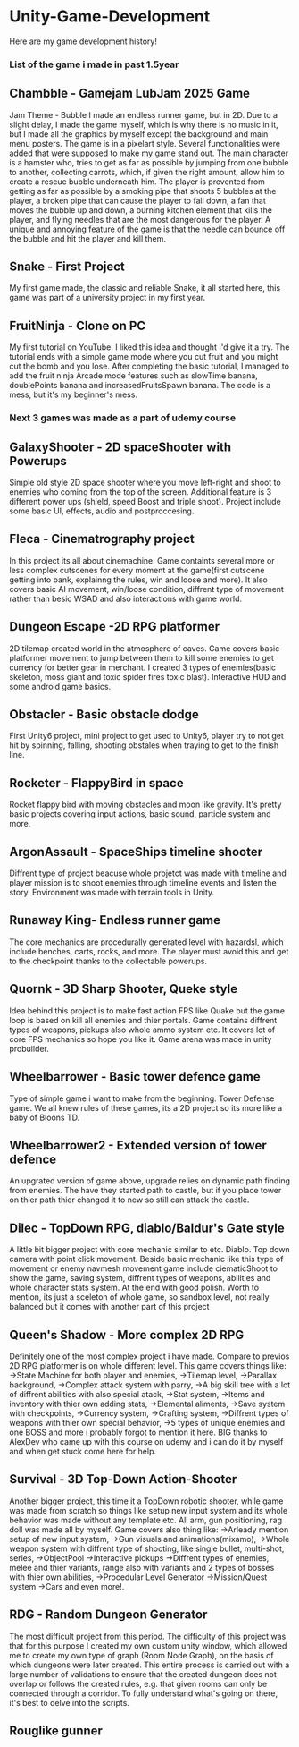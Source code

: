 # Unity-Game-Development
Here are my game development history!

### List of the game i made in past 1.5year

## Chambble - Gamejam LubJam 2025 Game
Jam Theme - Bubble
I made an endless runner game, but in 2D. 
Due to a slight delay, I made the game myself, which is why there is no music in it, but I made all the graphics by myself except the background and main menu posters. 
The game is in a pixelart style. Several functionalities were added that were supposed to make my game stand out. 
The main character is a hamster who, tries to get as far as possible by jumping from one bubble to another, collecting carrots, which, if given the right amount,
allow him to create a rescue bubble underneath him. The player is prevented from getting as far as possible by a smoking pipe that shoots 5 bubbles at the player, a broken pipe that can cause the player to fall down, 
a fan that moves the bubble up and down, a burning kitchen element that kills the player, and flying needles that are the most dangerous for the player. A unique and annoying feature of the game is that the 
needle can bounce off the bubble and hit the player and kill them.

## Snake - First Project
My first game made, the classic and reliable Snake, it all started here, this game was part of a university project in my first year.

## FruitNinja - Clone on PC
My first tutorial on YouTube. I liked this idea and thought I'd give it a try. The tutorial ends with a simple game mode where you cut fruit and you might cut the bomb and you lose. After completing the basic tutorial, I managed to add the fruit ninja 
Arcade mode features such as slowTime banana, doublePoints banana and increasedFruitsSpawn banana. The code is a mess, but it's my beginner's mess.

### Next 3 games was made as a part of udemy course
## GalaxyShooter - 2D spaceShooter with Powerups
Simple old style 2D space shooter where you move left-right and shoot to enemies who coming from the top of the screen. Additional feature is 3 different power ups (shield, speed Boost and triple shoot). 
Project include some basic UI, effects, audio and postproccesing.

## Fleca - Cinematrography project
In this project its all about cinemachine. Game containts several more or less complex cutscenes for every moment at the game(first cutscene getting into bank, explainng the rules, win and loose and more). 
It also covers basic AI movement, win/loose condition, diffrent type of movement rather than besic WSAD and also interactions with game world.

## Dungeon Escape -2D RPG platformer
2D tilemap created world in the atmosphere of caves. Game covers basic platformer movement to jump between them to kill some enemies to get currency for better gear in merchant. I created 3 types of 
enemies(basic skeleton, moss giant and toxic spider fires toxic blast). Interactive HUD and some android game basics.

## Obstacler - Basic obstacle dodge
First Unity6 project, mini project to get used to Unity6, player try to not get hit by spinning, falling, shooting obstales when traying to get to the finish line.

## Rocketer - FlappyBird in space
Rocket flappy bird with moving obstacles and moon like gravity. It's pretty basic projects covering input actions, basic sound, particle system and more.

## ArgonAssault - SpaceShips timeline shooter
Diffrent type of project beacuse whole projetct was made with timeline and player mission is to shoot enemies through timeline events and listen the story. Environment was made with terrain tools in Unity.

## Runaway King- Endless runner game
The core mechanics are procedurally generated level with hazardsl, which include benches, carts, rocks, and more. The player must avoid this and get to the checkpoint thanks to the collectable powerups.

## Quornk - 3D Sharp Shooter, Queke style
Idea behind this project is to make fast action FPS like Quake but the game loop is based on kill all enemies and thier portals. Game contains diffrent types of weapons, pickups also whole ammo system etc. It covers
lot of core FPS mechanics so hope you like it. Game arena was made in unity probuilder.

## Wheelbarrower - Basic tower defence game
Type of simple game i want to make from the beginning. Tower Defense game. We all knew rules of these games, its a 2D project so its more like a baby of Bloons TD.

## Wheelbarrower2 - Extended version of tower defence
An upgrated version of game above, upgrade relies on dynamic path finding from enemies. The have they started path to castle, but if you place tower on thier path thier changed it to new so still can attack the castle.

## Dilec - TopDown RPG, diablo/Baldur's Gate style
A little bit bigger project with core mechanic similar to etc. Diablo. Top down camera with point click movement. Beside basic mechanic like this type of movement or enemy navmesh movement game include ciematicShoot 
to show the game, saving system, diffrent types of weapons, abilities and whole character stats system. At the end with good polish. Worth to mention, its just  a sceleton of whole game, so sandbox level, not really balanced but it comes with another part of this project

## Queen's Shadow - More complex 2D RPG
Definitely one of the most complex project i have made. Compare to previos 2D RPG platformer is on whole different level. This game covers things like:
->State Machine for both player and enemies, 
->Tilemap level,
->Parallax background,
->Complex attack system with parry,
->A big skill tree with a lot of diffrent abilities with also special atack, 
->Stat system,
->Items and inventory with thier own adding stats,
->Elemental aliments,
->Save system with checkpoints,
->Currency system,
->Crafting system,
->Diffrent types of weapons with thier own special behavior,
->5 types of unique enemies and one BOSS
and more i probably forgot to mention it here.
BIG thanks to AlexDev who came up with this course on udemy and i can do it by myself and when get stuck come here for help.

## Survival - 3D Top-Down Action-Shooter
Another bigger project, this time it a TopDown robotic shooter, while game was made from scratch so things like setup new input system and its whole behavior was made without any template etc. All arm, gun positioning, 
rag doll was made all by myself. Game covers also thing like:
->Arleady mention setup of new input system,
->Gun visuals and animations(mixamo),
->Whole weapon system with diffrent type of shooting, like single bullet, multi-shot, series,
->ObjectPool
->Interactive pickups
->Diffrent types of enemies, melee and thier variants, range also with variants and 2 types of bosses with thier own abilities,
->Procedular Level Generator
->Mission/Quest system
->Cars
and even more!.

## RDG - Random Dungeon Generator
The most difficult project from this period. 
The difficulty of this project was that for this purpose I created my own custom unity window, which allowed me to create my own type of graph (Room Node Graph), 
on the basis of which dungeons were later created. This entire process is carried out with a large number of validations to ensure that the created dungeon does not overlap or 
follows the created rules, e.g. that given rooms can only be connected through a corridor. To fully understand what's going on there, it's best to delve into the scripts.

## Rouglike gunner 
